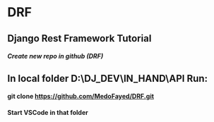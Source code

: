 # DRF
## Django Rest Framework Tutorial
##### Create new repo in github (DRF)
## In local folder D:\DJ_DEV\IN_HAND\API Run:
####  git clone https://github.com/MedoFayed/DRF.git
#### Start VSCode in that folder
